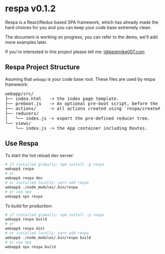 # respa v0.1.2

Respa is a React/Redux based SPA framework, which has already made the hard choices for you and you can keep your code base extremely clean.

The document is working on progress, you can refer to the demo, we'll add more examples later.

If you're interested in this project please tell me: i@bestmike007.com

## Respa Project Structure

Asuming that `webapp` is your code base root. These files are used by respa framework:

<pre>
webapp/src/
├── index.html   -> the index page template.
├── preboot.js   -> An optional pre-boot script, before the react app is loaded, e.g. login redirect, pre-load user info or app config, etc.
├── actions/     -> all actions created using `respa/createAction`
├── reducers/
│   └── index.js -> export the pre-defined reducer tree.
└── views/
    └── index.js -> the App container including Routes.
</pre>

## Use Respa

To start the hot reload dev server:

``` bash
# if installed globally: npm install -g respa
webapp$ respa
# or
webapp$ respa dev
# or installed locally: yarn add respa
webapp$ ./node_modules/.bin/respa
# or use npx
webapp$ npx respa
```

To build for production:

``` bash
# if installed globally: npm install -g respa
webapp$ respa build
# or
webapp$ respa dist
# or installed locally: yarn add respa
webapp$ ./node_modules/.bin/respa build
# or use npx
webapp$ npx respa build
```
